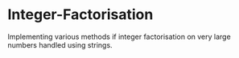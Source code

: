 # Integer-Factorisation
Implementing various methods if integer factorisation on very large numbers handled using strings.
